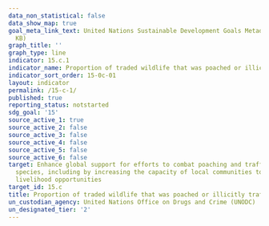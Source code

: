 ```yaml
---
data_non_statistical: false
data_show_map: true
goal_meta_link_text: United Nations Sustainable Development Goals Metadata (PDF 211
  KB)
graph_title: ''
graph_type: line
indicator: 15.c.1
indicator_name: Proportion of traded wildlife that was poached or illicitly trafficked
indicator_sort_order: 15-0c-01
layout: indicator
permalink: /15-c-1/
published: true
reporting_status: notstarted
sdg_goal: '15'
source_active_1: true
source_active_2: false
source_active_3: false
source_active_4: false
source_active_5: false
source_active_6: false
target: Enhance global support for efforts to combat poaching and trafficking of protected
  species, including by increasing the capacity of local communities to pursue sustainable
  livelihood opportunities
target_id: 15.c
title: Proportion of traded wildlife that was poached or illicitly trafficked
un_custodian_agency: United Nations Office on Drugs and Crime (UNODC)
un_designated_tier: '2'
---
```

